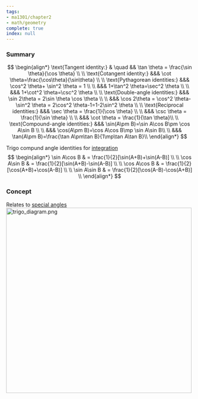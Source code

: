 ```yaml
---
tags:
- ma1301/chapter2
- math/geometry
complete: true
index: null
---
```


### Summary
$$
\begin{align*}
\text{Tangent identity:} & \quad && \tan \theta = \frac{\sin \theta}{\cos \theta} \\
\\
\text{Cotangent identity:} &&& \cot \theta=\frac{\cos\theta}{\sin\theta} \\
\\
\text{Pythagorean identities:} &&& \cos^2 \theta+ \sin^2 \theta = 1 \\
\\
&&& 1+\tan^2 \theta=\sec^2 \theta \\
\\
&&& 1+\cot^2 \theta=\csc^2 \theta \\
\\
\text{Double-angle identities:} &&& \sin 2\theta = 2\sin \theta \cos \theta \\
\\
&&& \cos 2\theta = \cos^2 \theta- \sin^2 \theta = 2\cos^2 \theta-1=1-2\sin^2 \theta \\
\\
\text{Reciprocal identities:} &&& \sec \theta = \frac{1}{\cos \theta} \\
\\
&&& \csc \theta = \frac{1}{\sin \theta} \\
\\
&&& \cot \theta = \frac{1}{\tan \theta}\\
\\
\text{Compound-angle identities:} &&& \sin(A\pm B)=\sin A\cos B\pm \cos A\sin B \\
\\
&&& \cos(A\pm B)=\cos A\cos B\mp \sin A\sin B\\
\\
&&& \tan(A\pm B)=\frac{\tan A\pm\tan B}{1\mp\tan A\tan B}\\
\end{align*}
$$

Trigo compund angle identities for [integration](/labyrinth/notes/math/ma1301/integration)
$$
\begin{align*}
\sin A\cos B & = \frac{1}{2}[\sin(A+B)+\sin(A-B)] \\
\\
\cos A\sin B & = \frac{1}{2}[\sin(A+B)-\sin(A-B)] \\
\\
\cos A\cos B & = \frac{1}{2}[\cos(A+B)+\cos(A-B)] \\
\\
\sin A\sin B & = \frac{1}{2}[\cos(A-B)-\cos(A+B)] \\
\end{align*}
$$

### Concept
Relates to [special angles](/labyrinth/notes/math/math_fundementals/special_angles)
<img src="/labyrinth/assets/trigo_diagram.png" alt="trigo_diagram.png" class="mx-auto object-fill" style="width:500px;" />